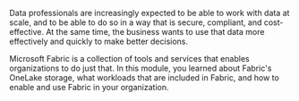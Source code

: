 Data professionals are increasingly expected to be able to work with data at scale, and to be able to do so in a way that is secure, compliant, and cost-effective. At the same time, the business wants to use that data more effectively and quickly to make better decisions.

Microsoft Fabric is a collection of tools and services that enables organizations to do just that. In this module, you learned about Fabric's OneLake storage, what workloads that are included in Fabric, and how to enable and use Fabric in your organization.

